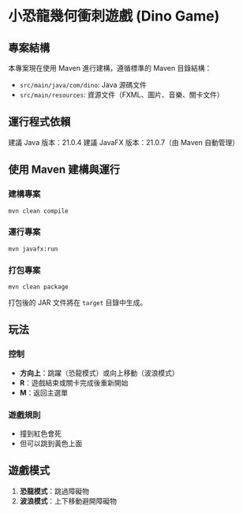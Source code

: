 # 小恐龍幾何衝刺遊戲 (Dino Game)

## 專案結構

本專案現在使用 Maven 進行建構，遵循標準的 Maven 目錄結構：
- `src/main/java/com/dino`: Java 源碼文件
- `src/main/resources`: 資源文件（FXML、圖片、音樂、關卡文件）

## 運行程式依賴

建議 Java 版本：21.0.4
建議 JavaFX 版本：21.0.7（由 Maven 自動管理）

## 使用 Maven 建構與運行

### 建構專案
```
mvn clean compile
```

### 運行專案
```
mvn javafx:run
```

### 打包專案
```
mvn clean package
```
打包後的 JAR 文件將在 `target` 目錄中生成。

## 玩法

### 控制
- **方向上**：跳躍（恐龍模式）或向上移動（波浪模式）
- **R**：遊戲結束或關卡完成後重新開始
- **M**：返回主選單

### 遊戲規則
- 撞到紅色會死
- 但可以跳到黃色上面

## 遊戲模式
1. **恐龍模式**：跳過障礙物
2. **波浪模式**：上下移動避開障礙物
